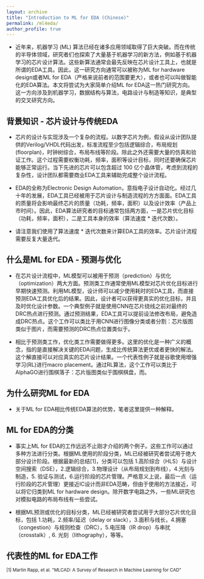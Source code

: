 ```yaml
---
layout: archive
title: "Introduction to ML for EDA (Chinese)"
permalink: /ml4eda/
author_profile: true
---
```


* 近年来，机器学习 (ML) 算法已经在诸多应用领域取得了巨大突破。而在传统的半导体领域，研究者们也探索了大量基于机器学习的新方法，例如基于机器学习的芯片设计算法。这些新算法通常会最先反映在芯片设计工具上，也就是所谓的EDA工具。因此，这一研究方向通常可以被称为ML for hardware design或者ML for EDA（严格来说前者的范围要更大），或者也可以叫做智能化的EDA算法。本文将尝试为大家简单介绍ML for EDA这一热门研究方向。这一方向涉及到机器学习，数据结构与算法，电路设计与制造等知识，是典型的交叉研究方向。

## 背景知识 - 芯片设计与传统EDA

* 芯片的设计与实现涉及一个复杂的流程。以数字芯片为例，假设从设计团队提供的Verilog/VHDL代码出发，标准流程至少包括逻辑综合，布局规划 (floorplan)，时钟树综合，布局布线等阶段。除此之外还需要大量的仿真和验证工作。这个过程需要权衡功耗，频率，面积等设计目标，同时还要确保芯片能够正常运行。当下先进的芯片可以包含超过 100 亿个晶体管，考虑到流程的复杂性，设计团队都需要商业EDA工具来辅助完成整个设计流程。

* EDA的全称为Electronic Design Automation，意指电子设计自动化。经过几十年的发展，EDA工具已经被用于芯片设计与制造流程的方方面面。EDA工具的质量将会影响最终芯片的质量（功耗，频率，面积）以及设计效率（产品上市时间）。因此，EDA算法研究者的目标通常包括两方面，一是芯片优化目标（功耗，频率，面积），二是工具本身的效率（算法速度 * 迭代次数）。

* 请注意我们使用了算法速度 * 迭代次数来计算EDA工具的效率。芯片设计流程需要反复大量迭代。

## 什么是ML for EDA - 预测与优化

* 在芯片设计流程中，ML模型可以被用于预测（prediction）与优化（optimization）两大方面。预测类工作通常使用ML模型对芯片优化目标进行早期快速预测。利用ML模型，设计师可以减少使用耗时的EDA工具，而直接预测EDA工具优化后的结果。因此，设计者可以获得更真实的优化目标，并且及时优化设计参数。一个典型例子就是使用CNN在芯片绕线之前对最终的DRC热点进行预测。通过预测结果，EDA工具可以提前设法修改布局，避免造成DRC热点。这个工作可以类比于用CNN进行图像分类或者分割：芯片版图类似于图片，而需要预测的DRC热点位置类似于。

* 相比于预测类工作，优化类工作需要做得更多。这里的优化是一种广义的概念，指的是直接解决关键的EDA问题，生成比传统算法更优或者更快的解法。这个解直接可以对应真实的芯片设计结果。一个代表性例子就是谷歌使用增强学习(RL)进行macro placement。通过RL算法，这个工作可以类比于AlphaGO进行围棋落子：芯片版图类似于围棋棋盘，而。

## 为什么研究ML for EDA

* 关于ML for EDA相比传统EDA算法的优势，笔者这里提供一种解释。

## ML for EDA的分类

* 事实上ML for EDA的工作远远不止刚才介绍的两个例子。这些工作可以通过多种方法进行分类。根据ML使用的阶段分类，ML已经被研究者尝试用于绝大部分设计阶段。根据最新的总结[1]，分类可以包括 1.高阶综合（HLS）与设计空间搜索（DSE），2.逻辑综合，3.物理设计（从布局规划到布线），4.光刻与制造，5. 验证与测试，6.运行阶段的芯片管理。严格意义上说，最后一点（运行阶段的芯片管理）更接近IC设计而非EDA范畴，但由于使用的方法接近，可以将它归类到ML for hardware design。除开数字电路之外，一些ML研究也对模拟电路的布局布线有一些尝试。

* 根据ML预测或优化的目标分类，ML已经被研究者尝试用于大部分芯片优化目标，包括 1.功耗，2.频率/延迟（delay or slack），3.面积与线长，4.拥塞（congestion）与规则检查（DRC），5.电压降（IR drop）与串扰（crosstalk）, 6. 光刻（lithography），等等。

## 代表性的ML for EDA工作

<sup> [1] Martin Rapp, et al. "MLCAD: A Survey of Research in Machine Learning for CAD" </sup>


